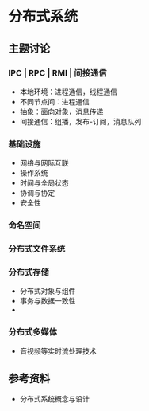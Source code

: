 # 分布式系统
## 主题讨论
### IPC | RPC | RMI | 间接通信
- 本地环境：进程通信，线程通信
- 不同节点间：进程通信 
- 抽象：面向对象，消息传递
- 间接通信：组播，发布-订阅，消息队列

### 基础设施
- 网络与网际互联
- 操作系统
- 时间与全局状态
- 协调与协定
- 安全性

### 命名空间

### 分布式文件系统

### 分布式存储
- 分布式对象与组件
- 事务与数据一致性
- 

### 分布式多媒体
- 音视频等实时流处理技术

## 参考资料
- 分布式系统概念与设计